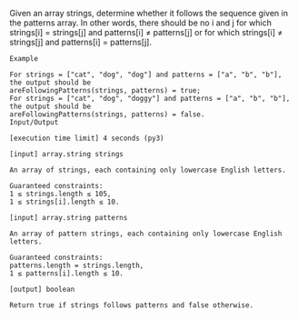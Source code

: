 Given an array strings, determine whether it follows the sequence given in the patterns array. In other words, there should be no i and j for which strings[i] = strings[j] and patterns[i] ≠ patterns[j] or for which strings[i] ≠ strings[j] and patterns[i] = patterns[j].
```
Example

For strings = ["cat", "dog", "dog"] and patterns = ["a", "b", "b"], the output should be
areFollowingPatterns(strings, patterns) = true;
For strings = ["cat", "dog", "doggy"] and patterns = ["a", "b", "b"], the output should be
areFollowingPatterns(strings, patterns) = false.
Input/Output

[execution time limit] 4 seconds (py3)

[input] array.string strings

An array of strings, each containing only lowercase English letters.

Guaranteed constraints:
1 ≤ strings.length ≤ 105,
1 ≤ strings[i].length ≤ 10.

[input] array.string patterns

An array of pattern strings, each containing only lowercase English letters.

Guaranteed constraints:
patterns.length = strings.length,
1 ≤ patterns[i].length ≤ 10.

[output] boolean

Return true if strings follows patterns and false otherwise.
```